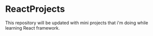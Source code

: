 # ReactProjects
This repository will be updated with mini projects that i'm doing while learning React framework.
